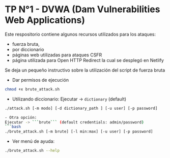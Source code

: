 
# TP N°1 - DVWA (Dam Vulnerabilities Web Applications)

Este respositorio contiene algunos recursos utilizados para los ataques:
* fuerza bruta, 
* por diccionario
* páginas web utilizadas para ataques CSFR 
* página utilizada para Open HTTP Redirect la cual se desplegó en Netlify

Se deja un pequeño instructivo sobre la utilización del script de fuerza bruta

- Dar permisos de ejecución
```bash
chmod +x brute_attack.sh
```
- Utilizando diccionario:
Ejecutar -> ```dictionary``` (default)
```bash
./attack.sh [-m modo] [-d dictionary_path ] [-u user] [-p password]

- Otra opción:
Ejecutar -> ```brute``` (default credentials: admin/password)
```bash
./brute_attack.sh [-m brute] [-l min:max] [-u user] [-p password]
```

- Ver menú de ayuda:
```bash
./brute_attack.sh --help
```
